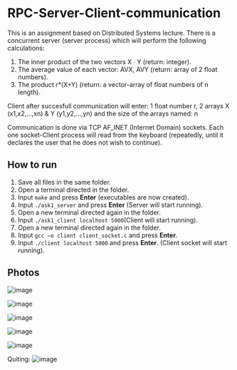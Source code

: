 # RPC-Server-Client-communication

This is an assignment based on Distributed Systems lecture.
There is a concurrent server (server process) which will perform the following calculations:
1. The inner product of the two vectors X ∙ Y (return: integer).
2. The average value of each vector: AVX, AVY (return: array of 2 float numbers).
3. The product r*(X+Y) (return: a vector-array of float numbers of n length).

Client after succesfull communication will enter: 1 float number r, 2 arrays X (x1,x2,...,xn) & Y (y1,y2,…,yn)
and the size of the arrays named: n

Communication is done via TCP AF_INET (Internet Domain) sockets. Each one
socket-Client process will read from the keyboard (repeatedly, until it declares
the user that he does not wish to continue).

<h2>How to run</h2>

1. Save all files in the same folder.
2. Open a terminal directed in the folder.
3. Input ```make``` and press **Enter** (executables are now created).
4. Input ```./ask1_server``` and press **Enter** (Server will start running).
5. Open a new terminal directed again in the folder.
6. Input ```./ask1_client localhost 5000```(Client will start running).
7. Open a new terminal directed again in the folder.
8. Input ```gcc –o client client_socket.c``` and press **Enter**.
9. Input ```./client localhost 5000``` and press **Enter**. (Client socket will start running).

<h2>Photos</h2>

![image](https://github.com/Mantzclb/RPC-Server-Client/assets/119366289/ef71ea64-a304-4aef-96fa-e61b656bc915)

![image](https://github.com/Mantzclb/RPC-Server-Client/assets/119366289/97cc5b67-df30-438d-8e84-dd7afb242456)

![image](https://github.com/Mantzclb/RPC-Server-Client/assets/119366289/b5248195-498b-4d78-95f8-fc6728d897f8)

![image](https://github.com/Mantzclb/RPC-Server-Client/assets/119366289/3f63a944-d643-4f85-9e6d-922aeed329c2)

![image](https://github.com/Mantzclb/RPC-Server-Client/assets/119366289/671c6f0e-3081-4b61-b9e9-3a71b30d0c24)

Quiting:
![image](https://github.com/Mantzclb/RPC-Server-Client/assets/119366289/bd2b6e75-4a1e-4132-ba7e-7942f0a7e968)
